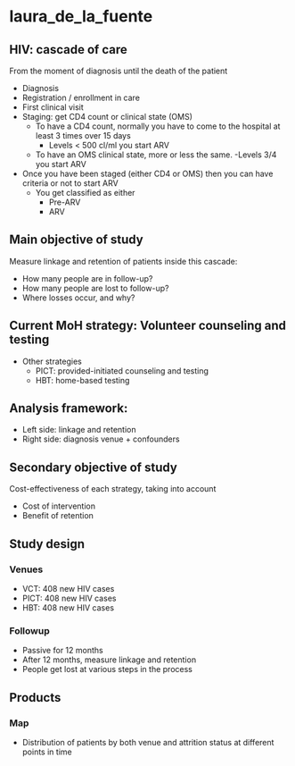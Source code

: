 # laura_de_la_fuente

## HIV: cascade of care
From the moment of diagnosis until the death of the patient
- Diagnosis
- Registration / enrollment in care
- First clinical visit
- Staging: get CD4 count or clinical state (OMS)
  - To have a CD4 count, normally you have to come to the hospital at least 3 times over 15 days
    - Levels < 500 cl/ml you start ARV
  - To have an OMS clinical state, more or less the same. 
    -Levels 3/4 you start ARV
- Once you have been staged (either CD4 or OMS) then you can have criteria or not to start ARV
  - You get classified as either 
    - Pre-ARV
    - ARV

## Main objective of study

Measure linkage and retention of patients inside this cascade:
  - How many people are in follow-up?
  - How many people are lost to follow-up?
  - Where losses occur, and why?

## Current MoH strategy: Volunteer counseling and testing
  - Other strategies
    - PICT: provided-initiated counseling and testing
    - HBT: home-based testing

## Analysis framework:
  - Left side: linkage and retention
  - Right side: diagnosis venue + confounders

## Secondary objective of study

Cost-effectiveness of each strategy, taking into account
  - Cost of intervention
  - Benefit of retention

## Study design

### Venues
  - VCT: 408 new HIV cases
  - PICT: 408 new HIV cases
  - HBT: 408 new HIV cases

### Followup
  - Passive for 12 months
  - After 12 months, measure linkage and retention
  - People get lost at various steps in the process
  

## Products

### Map
  - Distribution of patients by both venue and attrition status at different points in time